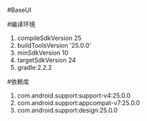 #BaseUI

#编译环境
1. compileSdkVersion 25
2. buildToolsVersion '25.0.0'
3. minSdkVersion 10
4. targetSdkVersion 24
5. gradle:2.2.2

#依赖库
1. com.android.support:support-v4:25.0.0
2. com.android.support:appcompat-v7:25.0.0
3. com.android.support:design:25.0.0